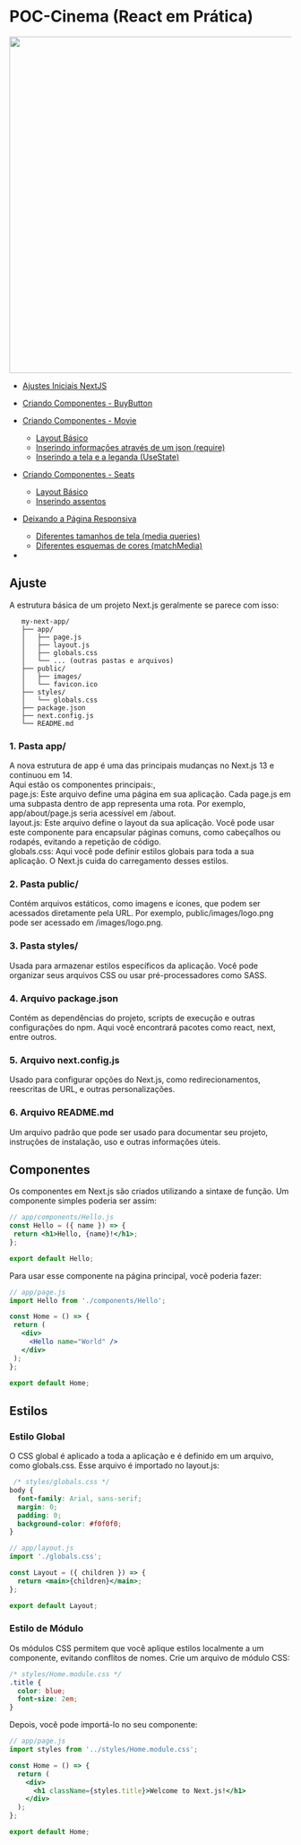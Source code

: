 # POC-Cinema (React em Prática)

<img src="(https://campinas.com.br/wp-content/uploads/2023/09/pipoca-no-cinema-com-almofada-no-chao-scaled-e1695841582534.jpg)" width="600px" >

 <!--ts-->
 
 * [Ajustes Iniciais NextJS](#Ajuste)
 * [Criando Componentes - BuyButton](#BuyButton)
 * [Criando Componentes - Movie](#BuyButton)
   * [Layout Básico](#BuyButton)
   * [Inserindo informações através de um json (require)](#Estilos)
   * [Inserindo a tela e a leganda (UseState)](#BuyButton)
 * [Criando Componentes - Seats](#BuyButton)
   * [Layout Básico](#Estilos)
   * [Inserindo assentos](#Estilos)
 * [Deixando a Página Responsiva](#Estilos)
   * [Diferentes tamanhos de tela (media queries)](#Estilos)
   * [Diferentes esquemas de cores (matchMedia)](#Estilos)
  
 *   
 
 <!--te-->

 ## Ajuste


 
A estrutura básica de um projeto Next.js geralmente se parece com isso:
~~~arduino
   my-next-app/
   ├── app/
   │   ├── page.js
   │   ├── layout.js
   │   ├── globals.css
   │   └── ... (outras pastas e arquivos)
   ├── public/
   │   ├── images/
   │   └── favicon.ico
   ├── styles/
   │   └── globals.css
   ├── package.json
   ├── next.config.js
   └── README.md
~~~
### 1. Pasta app/<br>
A nova estrutura de app é uma das principais mudanças no Next.js 13 e continuou em 14.<br>
Aqui estão os componentes principais:,<br>
page.js: Este arquivo define uma página em sua aplicação. Cada page.js em uma subpasta dentro de app representa uma rota. Por exemplo, app/about/page.js seria acessível em /about.<br>
layout.js: Este arquivo define o layout da sua aplicação. Você pode usar este componente para encapsular páginas comuns, como cabeçalhos ou rodapés, evitando a repetição de código.<br>
globals.css: Aqui você pode definir estilos globais para toda a sua aplicação. O Next.js cuida do carregamento desses estilos.

### 2. Pasta public/
Contém arquivos estáticos, como imagens e ícones, que podem ser acessados diretamente pela URL. Por exemplo, public/images/logo.png pode ser acessado em /images/logo.png.
### 3. Pasta styles/
Usada para armazenar estilos específicos da aplicação. Você pode organizar seus arquivos CSS ou usar pré-processadores como SASS.
### 4. Arquivo package.json
Contém as dependências do projeto, scripts de execução e outras configurações do npm. Aqui você encontrará pacotes como react, next, entre outros.
### 5. Arquivo next.config.js
Usado para configurar opções do Next.js, como redirecionamentos, reescritas de URL, e outras personalizações.
### 6. Arquivo README.md
Um arquivo padrão que pode ser usado para documentar seu projeto, instruções de instalação, uso e outras informações úteis.

 ## Componentes
Os componentes em Next.js são criados utilizando a sintaxe de função. Um componente simples poderia ser assim:
 ~~~jsx
// app/components/Hello.js
const Hello = ({ name }) => {
  return <h1>Hello, {name}!</h1>;
};

export default Hello;

~~~
Para usar esse componente na página principal, você poderia fazer:
 ~~~jsx
// app/page.js
import Hello from './components/Hello';

const Home = () => {
  return (
    <div>
      <Hello name="World" />
    </div>
  );
};

export default Home;
~~~

 ## Estilos
### Estilo Global
O CSS global é aplicado a toda a aplicação e é definido em um arquivo, como globals.css. Esse arquivo é importado no layout.js:
~~~css
 /* styles/globals.css */
body {
  font-family: Arial, sans-serif;
  margin: 0;
  padding: 0;
  background-color: #f0f0f0;
}
~~~

~~~jsx
// app/layout.js
import './globals.css';

const Layout = ({ children }) => {
  return <main>{children}</main>;
};

export default Layout;
~~~~

### Estilo de Módulo
Os módulos CSS permitem que você aplique estilos localmente a um componente, evitando conflitos de nomes. Crie um arquivo de módulo CSS:
~~~css
/* styles/Home.module.css */
.title {
  color: blue;
  font-size: 2em;
}
~~~~
Depois, você pode importá-lo no seu componente:
~~~jsx
// app/page.js
import styles from '../styles/Home.module.css';

const Home = () => {
  return (
    <div>
      <h1 className={styles.title}>Welcome to Next.js!</h1>
    </div>
  );
};

export default Home;
~~~~


